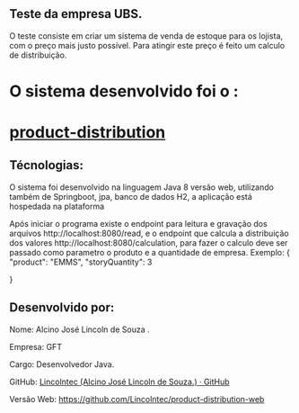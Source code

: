 #  

## Teste da empresa UBS.

O teste consiste em criar um sistema de venda de estoque para os lojista, com o preço mais justo possível. Para atingir
este preço é feito um calculo de distribuição.

# O sistema desenvolvido foi o :

# [product-distribution](https://github.com/Lincolntec/product-distribution)

## Técnologias:

O sistema foi desenvolvido na linguagem Java 8 versão web, utilizando também de Springboot, jpa, banco de dados H2, a
aplicação está hospedada na plataforma

Após iniciar o programa existe o endpoint para leitura e gravação dos arquivos http://localhost:8080/read, e o endpoint
que calcula a distribuição dos valores http://localhost:8080/calculation, para fazer o calculo deve ser passado como
parametro o produto e a quantidade de empresa. Exemplo: {
"product": "EMMS",
"storyQuantity": 3

}

##  

## Desenvolvido por:

Nome: Alcino José Lincoln de Souza .

Empresa: GFT

Cargo: Desenvolvedor Java.

GitHub: [Lincolntec (Alcino José Lincoln de Souza.) · GitHub](https://github.com/Lincolntec)

Versão Web: https://github.com/Lincolntec/product-distribution-web 
